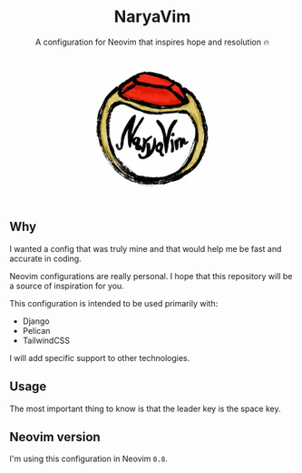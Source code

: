 <div align="center">
  <h1>NaryaVim</h1>
  <p>A configuration for Neovim that inspires hope and resolution 🔥</p>
</div>


<div align="center">
  <img src="img/logo.webp" align="center" alt="Logo" />
</div>

## Why

I wanted a config that was truly mine and that would help me be fast and accurate
in coding.

Neovim configurations are really personal. 
I hope that this repository will be a source of inspiration for you.

This configuration is intended to be used primarily with:

- Django
- Pelican
- TailwindCSS

I will add specific support to other technologies.

## Usage

The most important thing to know is that the leader key is the space key.

## Neovim version

I'm using this configuration in Neovim `0.8`.
